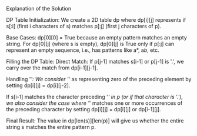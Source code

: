 Explanation of the Solution

DP Table Initialization: We create a 2D table dp where dp[i][j] represents if s[:i] (first i characters of s) matches p[:j] (first j characters of p).

Base Cases:
dp[0][0] = True because an empty pattern matches an empty string.
For dp[0][j] (where s is empty), dp[0][j] is True only if p[:j] can represent an empty sequence, i.e., has patterns like a*, a*b*, etc.

Filling the DP Table:
Direct Match: If p[j-1] matches s[i-1] or p[j-1] is '.', we carry over the match from dp[i-1][j-1].

Handling '*':
We consider '*' as representing zero of the preceding element by setting dp[i][j] = dp[i][j-2].

If s[i-1] matches the character preceding '*' in p (or if that character is '.'), we also consider the case where '*' matches one or more occurrences of the preceding character by setting dp[i][j] = dp[i][j] or dp[i-1][j].

Final Result: The value in dp[len(s)][len(p)] will give us whether the entire string s matches the entire pattern p.